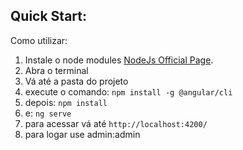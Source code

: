 

## Quick Start:

Como utilizar:



1. Instale o node modules [NodeJs Official Page](https://nodejs.org/en).
2. Abra o terminal
3. Vá até a pasta do projeto
4. execute o comando: ```npm install -g @angular/cli```
5. depois: ```npm install```
6. e: ```ng serve```
7. para acessar vá até `http://localhost:4200/`
8. para logar use admin:admin
